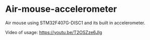 # Air-mouse-accelerometer
Air mouse using STM32F407G-DISC1 and its built in accelerometer.

Video of usage: https://youtu.be/T2OSZze6Jlg
